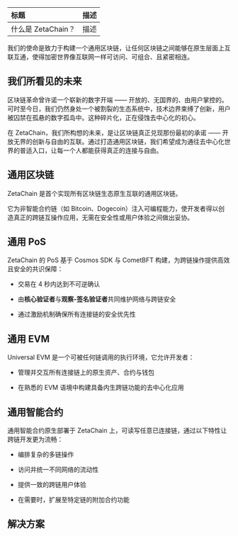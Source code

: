 |标题|描述|
|:-|:-|
|什么是 ZetaChain？|描述|

我们的使命是致力于构建一个通用区块链，让任何区块链之间能够在原生层面上互联互通，使得加密世界像互联网一样可访问、可组合、且紧密相连。

## 我们所看见的未来

区块链革命曾许诺一个崭新的数字开端 —— 开放的、无国界的、由用户掌控的。可时至今日，我们仍然身处一个被割裂的生态系统中，技术边界束缚了创新，用户被囚禁在孤悬的数字孤岛中。这种碎片化，正在侵蚀去中心化的初心。

在 ZetaChain，我们所构想的未来，是让区块链真正兑现那份最初的承诺 —— 开放无界的创新与自由的互联。通过打造通用区块链，我们希望成为通往去中心化世界的普适入口，让每一个人都能获得真正的连接与自由。

## 通用区块链

ZetaChain 是首个实现所有区块链生态原生互联的通用区块链。

它为非智能合约链（如 Bitcoin、Dogecoin）注入可编程能力，使开发者得以创造真正的跨链互操作应用，无需在安全性或用户体验之间做出妥协。

## 通用 PoS

ZetaChain 的 PoS 基于 Cosmos SDK 与 CometBFT 构建，为跨链操作提供高效且安全的共识保障：

- 交易在 4 秒内达到不可逆确认

- 由**核心验证者**与**观察-签名验证者**共同维护网络与跨链安全

- 通过激励机制确保所有连接链的安全优先性

## 通用 EVM

Universal EVM 是一个可被任何链调用的执行环境，它允许开发者：

- 管理并交互所有连接链上的原生资产、合约与钱包

- 在熟悉的 EVM 语境中构建具备内生跨链功能的去中心化应用

## 通用智能合约

通用智能合约原生部署于 ZetaChain 上，可读写任意已连接链，通过以下特性让跨链开发更为流畅：

- 编排复杂的多链操作

- 访问并统一不同网络的流动性

- 提供一致的跨链用户体验

- 在需要时，扩展至特定链的附加合约功能

## 解决方案

